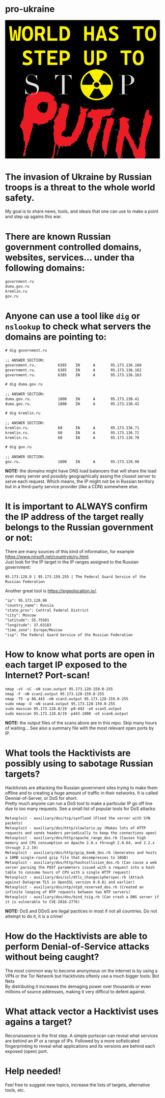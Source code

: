 # pro-ukraine

![alt text](https://github.com/vikanet/pro-ukraine/blob/main/pro-ukraine.png?raw=true)

# The invasion of Ukraine by Russian troops is a threat to the whole world safety.

My goal is to share news, tools, and ideais that one can use to make a point and step up agains this war.

# There are known Russian government controlled domains, websites, services... under tha following domains:

```
government.ru
duma.gov.ru
kremlin.ru
gov.ru
```

# Anyone can use a tool like `dig` or `nslookup` to check what servers the domains are pointing to:

```
# dig government.ru

;; ANSWER SECTION:
government.ru.          6385    IN      A       95.173.136.168
government.ru.          6385    IN      A       95.173.136.162
government.ru.          6385    IN      A       95.173.136.163
```
```
# dig duma.gov.ru

;; ANSWER SECTION:
duma.gov.ru.            1800    IN      A       95.173.130.41
duma.gov.ru.            1800    IN      A       95.173.130.42
```
```
# dig kremlin.ru

;; ANSWER SECTION:
kremlin.ru.             60      IN      A       95.173.136.71
kremlin.ru.             60      IN      A       95.173.136.72
kremlin.ru.             60      IN      A       95.173.136.70
```
```
# dig gov.ru

;; ANSWER SECTION:
gov.ru.                 1800    IN      A       95.173.128.90
```

**NOTE:** the domains might have DNS load balancers that will share the load over many server and possibly geographically assing the closest server to serve each request. Which means, the IP might not be in Russian territory but in a third-party service provider (like a CDN) somewhere else.

# It is important to ALWAYS confirm the IP address of the target really belongs to the Russian government or not:

There are many sources of this kind of information, for example https://www.nirsoft.net/countryip/ru.html. \
Just look for the IP target in the IP ranges assigned to the Russian government:

```
95.173.128.0 | 95.173.159.255 | The Federal Guard Service of the Russian Federation
```

Another great tool is https://ipgeolocation.io/.

```
"ip": 95.173.128.90
"country_name": Russia
"state_prov": Central Federal District
"city": Moscow
"latitude": 55.75501
"longitude": 37.63183
"time_zone": Europe/Moscow
"isp": The Federal Guard Service of the Russian Federation
```

# How to know what ports are open in each target IP exposed to the Internet? Port-scan!

```
nmap -sV -sC -oN scan.output 95.173.128-159.0-255
nmap -F -oN scan2.output 95.173.128-159.0-255
nmap -T5 -p 80,443 -oN scan3.output 95.173.128-159.0-255
sudo nmap -O -oN scan4.output 95.173.128-159.0-255
sudo masscan 95.173.128.0/19 -p0-443 -oX scan5.output
sudo masscan 95.173.128.0/19 -p443-1000 -oX scan6.output
```

**NOTE:** the output files of the scans abore are in this repo. Skip many hours of waiting... See also a summary file with the most relevant open ports by IP.

# What tools the Hacktivists are possibly using to sabotage Russian targets?

Hacktivists are attacking the Russian government sites trying to make them offline and to creating a huge amount of traffic in their networks. It is called Dennial-of-Server, or DoS for short. \
Pretty much anyone can run a DoS tool to make a particular IP go off line due to too many requests. See a small list of popular tools for DoS attacks:

```
Metasploit - auxiliary/dos/tcp/synflood (Flood the server with SYN packets)
Metasploit - auxiliary/dos/http/slowloris.py (Makes lots of HTTP requests and sends headers periodically to keep the connections open)
Metasploit - auxiliary/dos/http/apache_range_dos.rb (Causes high memory and CPU consumption on Apache 2.0.x through 2.0.64, and 2.2.x through 2.2.19)
Metasploit - auxiliary/dos/http/gzip_bomb_dos.rb (Generates and hosts a 10MB single-round gzip file that decompresses to 10GB)
Metasploit - auxiliary/dos/http/hashcollision_dos.rb (Can cause a web server parsing the POST parameters issued with a request into a hash table to consume hours of CPU with a single HTTP request)
Metasploit - auxiliary/dos/ssl/dtls_changecipherspec.rb (Attack against Datagram TLS in OpenSSL version 0.9.8i and earlier)
Metasploit - auxiliary/dos/ntp/ntpd_reserved_dos.rb (Created an infinite looping of NTP requests between two NTP servers)
Metasploit - auxiliary/dos/dns/bind_tsig.rb (Can crash a DNS server if it is vulnerable to CVE-2016-2776)
```

**NOTE:** DoS and DDoS are ilegal pactices in most if not all countries. Do not attempt to do it, it is a crime!

# How do the Hacktivists are able to perform Denial-of-Service attacks without being caught?

The most common way to become anonymous on the internet is by using a VPN or the Tor Network but Hacktivists oftenly use a much bigger tools: Bot Nets \
By distributing it increases the demaging power over thousands or even millions of source addresses, making it very difficul to defent against.

# What attack vector a Hacktivist uses agains a target?

Reconaissence is the first step. A simple portscan can reveal what services are behind an IP or a range of IPs. Followed by a more sofisticated fingerprinting to reveal what applications and its versions are behind each exposed (open) port.

# Help needed!

Feel free to suggest new topics, increase the lists of targets, alternative tools, etc.
